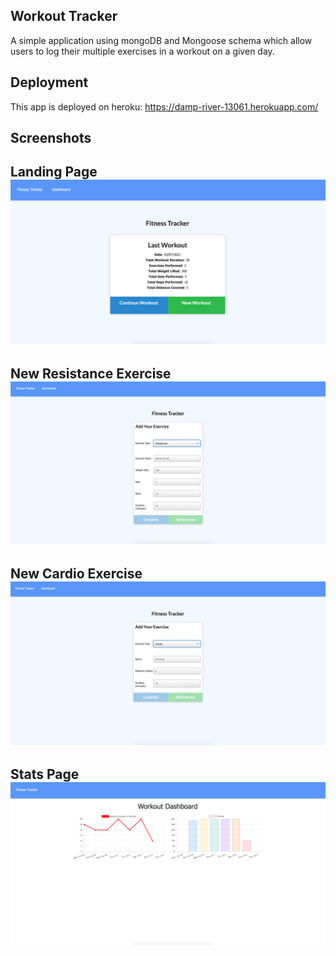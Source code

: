## Workout Tracker

A simple application using mongoDB and Mongoose schema which allow users to log their multiple exercises in a workout on a given day.

## Deployment

This app is deployed on heroku: https://damp-river-13061.herokuapp.com/

## Screenshots
Landing Page
![Landing Page](./assets/screenshots/workout-tracker-homepage.jpg "Landing Page")
---

New Resistance Exercise
![New Resistance Exercise](./assets/screenshots/workout-tracker-new-resistance.jpg "New Resistance Exercise")
---

New Cardio Exercise
![New Cardio Exercise](./assets/screenshots/workout-tracker-new-cardio.jpg "New Cardio Exercise")
---

Stats Page
![Stats](./assets/screenshots/workout-tracker-stats.jpg "Stats Page")
---
